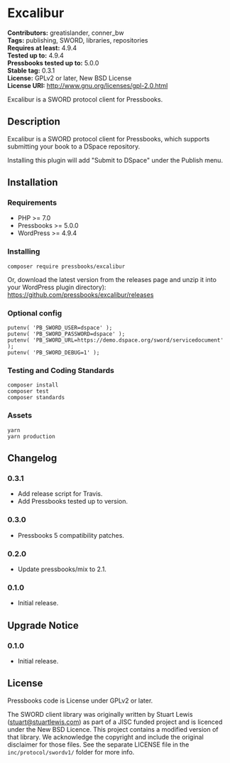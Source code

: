 # Excalibur #
**Contributors:** greatislander, conner_bw  
**Tags:** publishing, SWORD, libraries, repositories  
**Requires at least:** 4.9.4  
**Tested up to:** 4.9.4  
**Pressbooks tested up to:** 5.0.0  
**Stable tag:** 0.3.1  
**License:** GPLv2 or later, New BSD License  
**License URI:** http://www.gnu.org/licenses/gpl-2.0.html  

Excalibur is a SWORD protocol client for Pressbooks.

## Description ##

Excalibur is a SWORD protocol client for Pressbooks, which supports submitting your book to a DSpace repository.

Installing this plugin will add "Submit to DSpace" under the Publish menu.

## Installation ##

### Requirements ###

* PHP >= 7.0
* Pressbooks >= 5.0.0
* WordPress >= 4.9.4

### Installing ###

```
composer require pressbooks/excalibur
```

Or, download the latest version from the releases page and unzip it into your WordPress plugin directory): https://github.com/pressbooks/excalibur/releases

### Optional config ###

    putenv( 'PB_SWORD_USER=dspace' );
    putenv( 'PB_SWORD_PASSWORD=dspace' );
    putenv( 'PB_SWORD_URL=https://demo.dspace.org/sword/servicedocument' );
    putenv( 'PB_SWORD_DEBUG=1' );

### Testing and Coding Standards ###

    composer install
    composer test
    composer standards

### Assets ###

    yarn
    yarn production


## Changelog ##

### 0.3.1 ###
* Add release script for Travis.
* Add Pressbooks tested up to version.

### 0.3.0 ###
* Pressbooks 5 compatibility patches.

### 0.2.0 ###
* Update pressbooks/mix to 2.1.

### 0.1.0 ###
* Initial release.

## Upgrade Notice ##

### 0.1.0 ###
* Initial release.

## License ##

Pressbooks code is License under GPLv2 or later.

The SWORD client library was originally written by Stuart Lewis (stuart@stuartlewis.com)
as part of a JISC funded project and is licenced under the New BSD Licence. This project contains
a modified version of that library. We acknowledge the copyright and include the original
disclaimer for those files. See the separate LICENSE file in the `inc/protocol/swordv1/` folder
for more info.
